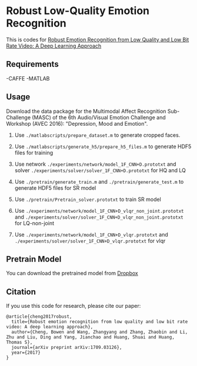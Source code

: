 # Robust Low-Quality Emotion Recognition

This is codes for [Robust Emotion Recognition from Low Quality and Low Bit Rate Video: A Deep Learning Approach](https://arxiv.org/abs/1709.03126)

## Requirements
-CAFFE
-MATLAB

## Usage
Download the data package for the Multimodal Affect Recognition Sub-Challenge (MASC) of the 6th Audio/Visual Emotion Challenge and Workshop (AVEC 2016): "Depression, Mood and Emotion".  

1. Use ```./matlabscripts/prepare_dataset.m``` to generate cropped faces.  
2. Use ```./matlabscripts/generate_h5/prepare_h5_files.m``` to generate HDF5 files for training  
3. Use network ```./experiments/network/model_1F_CNN+D.prototxt``` and solver ```./experiments/solver/solver_1F_CNN+D.prototxt``` for HQ and LQ  

4. Use ```./pretrain/generate_train.m``` and ```./pretrain/generate_test.m``` to generate HDF5 files for SR model  
5. Use ```./pretrain/Pretrain_solver.prototxt``` to train SR model  

6. Use ```./experiments/network/model_1F_CNN+D_vlqr_non_joint.prototxt``` and ```./experiments/solver/solver_1F_CNN+D_vlqr_non_joint.prototxt``` for LQ-non-joint  
7. Use ```./experiments/network/model_1F_CNN+D_vlqr.prototxt``` and ```./experiments/solver/solver_1F_CNN+D_vlqr.prototxt``` for vlqr  

## Pretrain Model
You can download the pretrained model from [Dropbox](https://www.dropbox.com/sh/9qmsk7xottrtuht/AAAUnjcZ8o4JWkUdSYhrmEuNa/MATLABscripts/recon/weights?dl=0&lst=)  

## Citation
If you use this code for research, please cite our paper:
```
@article{cheng2017robust,
  title={Robust emotion recognition from low quality and low bit rate video: A deep learning approach},
  author={Cheng, Bowen and Wang, Zhangyang and Zhang, Zhaobin and Li, Zhu and Liu, Ding and Yang, Jianchao and Huang, Shuai and Huang, Thomas S},
  journal={arXiv preprint arXiv:1709.03126},
  year={2017}
}
```
